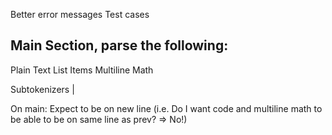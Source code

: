 Better error messages
Test cases

Main Section, parse the following:
----------------
Plain Text
List Items
Multiline Math

Subtokenizers |

On main: Expect to be on new line (i.e. Do I want code and multiline math to be able to be on same line as prev? => No!)